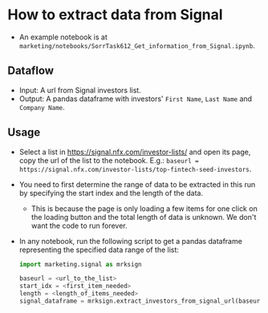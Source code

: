 # How to extract data from Signal

- An example notebook is at
  `marketing/notebooks/SorrTask612_Get_information_from_Signal.ipynb`.

## Dataflow

- Input: A url from Signal investors list.
- Output: A pandas dataframe with investors' `First Name`, `Last Name` and
  `Company Name`.

## Usage

- Select a list in https://signal.nfx.com/investor-lists/ and open its page,
  copy the url of the list to the notebook. E.g.:
  `baseurl = https://signal.nfx.com/investor-lists/top-fintech-seed-investors`.
- You need to first determine the range of data to be extracted in this run by
  specifying the start index and the length of the data.
  - This is because the page is only loading a few items for one click on the
    loading button and the total length of data is unknown. We don't want the
    code to run forever.
- In any notebook, run the following script to get a pandas dataframe
  representing the specified data range of the list:

  ```python
  import marketing.signal as mrksign

  baseurl = <url_to_the_list>
  start_idx = <first_item_needed>
  length = <length_of_items_needed>
  signal_dataframe = mrksign.extract_investors_from_signal_url(baseurl, start_idx, length)
  ```
